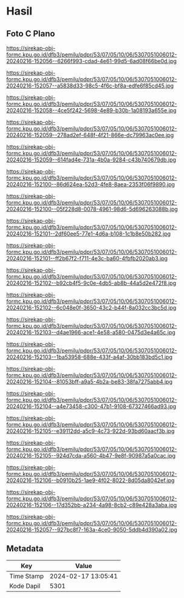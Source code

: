 # Hasil

## Foto C Plano

https://sirekap-obj-formc.kpu.go.id/dfb3/pemilu/pdpr/53/07/05/10/06/5307051006012-20240216-152056--6266f993-cdad-4e61-99d5-6ad08f66be0d.jpg

https://sirekap-obj-formc.kpu.go.id/dfb3/pemilu/pdpr/53/07/05/10/06/5307051006012-20240216-152057--a5838d33-98c5-4f6c-bf8a-edfe6f85cd45.jpg

https://sirekap-obj-formc.kpu.go.id/dfb3/pemilu/pdpr/53/07/05/10/06/5307051006012-20240216-152058--4ce5f242-5698-4e89-b30b-1a08193a655e.jpg

https://sirekap-obj-formc.kpu.go.id/dfb3/pemilu/pdpr/53/07/05/10/06/5307051006012-20240216-152059--278ad2ef-648f-4f21-866e-dc79963ac0ee.jpg

https://sirekap-obj-formc.kpu.go.id/dfb3/pemilu/pdpr/53/07/05/10/06/5307051006012-20240216-152059--614fad4e-731a-4b0a-9284-c43b740679db.jpg

https://sirekap-obj-formc.kpu.go.id/dfb3/pemilu/pdpr/53/07/05/10/06/5307051006012-20240216-152100--86d624ea-52d3-4fe8-8aea-2353f06f9890.jpg

https://sirekap-obj-formc.kpu.go.id/dfb3/pemilu/pdpr/53/07/05/10/06/5307051006012-20240216-152100--05f228d8-0078-4961-98d6-5d696263088b.jpg

https://sirekap-obj-formc.kpu.go.id/dfb3/pemilu/pdpr/53/07/05/10/06/5307051006012-20240216-152101--2df60ee5-77e1-4d6a-b108-1c1b8e50b282.jpg

https://sirekap-obj-formc.kpu.go.id/dfb3/pemilu/pdpr/53/07/05/10/06/5307051006012-20240216-152101--ff2b67f2-f711-4e3c-ba60-4fbfb2020ab3.jpg

https://sirekap-obj-formc.kpu.go.id/dfb3/pemilu/pdpr/53/07/05/10/06/5307051006012-20240216-152102--b92cb4f5-9c0e-4db5-ab8b-44a5d2e472f8.jpg

https://sirekap-obj-formc.kpu.go.id/dfb3/pemilu/pdpr/53/07/05/10/06/5307051006012-20240216-152102--6c048e0f-3650-43c2-b44f-8a032cc3bc5d.jpg

https://sirekap-obj-formc.kpu.go.id/dfb3/pemilu/pdpr/53/07/05/10/06/5307051006012-20240216-152103--d4ae1966-ace1-4e58-a580-0475d3e4a65c.jpg

https://sirekap-obj-formc.kpu.go.id/dfb3/pemilu/pdpr/53/07/05/10/06/5307051006012-20240216-152103--1ba53958-688e-433f-a4af-30bb183bd5c1.jpg

https://sirekap-obj-formc.kpu.go.id/dfb3/pemilu/pdpr/53/07/05/10/06/5307051006012-20240216-152104--81053bff-a9a5-4b2a-be83-38fa7275abb4.jpg

https://sirekap-obj-formc.kpu.go.id/dfb3/pemilu/pdpr/53/07/05/10/06/5307051006012-20240216-152104--a4e73458-c300-47b1-9108-67327466ad93.jpg

https://sirekap-obj-formc.kpu.go.id/dfb3/pemilu/pdpr/53/07/05/10/06/5307051006012-20240216-152105--e39112dd-a5c9-4c73-922d-93bd60aacf3b.jpg

https://sirekap-obj-formc.kpu.go.id/dfb3/pemilu/pdpr/53/07/05/10/06/5307051006012-20240216-152105--924d7cda-a560-4b47-9e8f-90987a5a0cac.jpg

https://sirekap-obj-formc.kpu.go.id/dfb3/pemilu/pdpr/53/07/05/10/06/5307051006012-20240216-152106--b0910b25-1ae9-4f02-8022-8d05da8042ef.jpg

https://sirekap-obj-formc.kpu.go.id/dfb3/pemilu/pdpr/53/07/05/10/06/5307051006012-20240216-152106--17d352bb-a234-4a98-8cb2-c89e428a3aba.jpg

https://sirekap-obj-formc.kpu.go.id/dfb3/pemilu/pdpr/53/07/05/10/06/5307051006012-20240216-152057--927bc8f7-163a-4ce0-9050-5ddb4d390a02.jpg


## Metadata

| Key        | Value               |
| ---------- | ------------------- |
| Time Stamp | 2024-02-17 13:05:41 |
| Kode Dapil | 5301                |



